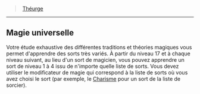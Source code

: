 ﻿---
!GenericItem
Name: Magie universelle
Id: cleric_theurgist_hd.md#magie-universelle
ParentLink: cleric_theurgist_hd.md#théurge
ParentName: Théurge
NameLevel: 2
Attributes:
  Name: Magie universelle
  Markdown: >+
    ## <!--Name-->Magie universelle<!--/Name-->


    Votre étude exhaustive des différentes traditions et théories magiques vous permet d'apprendre des sorts très variés. À partir du niveau 17 et à chaque niveau suivant, au lieu d'un sort de magicien, vous pouvez apprendre un sort de niveau 1 à 4 issu de n'importe quelle liste de sorts. Vous devez utiliser le modificateur de magie qui correspond à la liste de sorts où vous avez choisi le sort (par exemple, le [Charisme](hd_abilities_charisma.md) pour un sort de la liste de sorcier).

AttributesDictionary: >+
  Name: Magie universelle

  Markdown: >+

    ## <!--Name-->Magie universelle<!--/Name-->





    Votre étude exhaustive des différentes traditions et théories magiques vous permet d'apprendre des sorts très variés. À partir du niveau 17 et à chaque niveau suivant, au lieu d'un sort de magicien, vous pouvez apprendre un sort de niveau 1 à 4 issu de n'importe quelle liste de sorts. Vous devez utiliser le modificateur de magie qui correspond à la liste de sorts où vous avez choisi le sort (par exemple, le [Charisme](hd_abilities_charisma.md) pour un sort de la liste de sorcier).



---
> [Théurge](hd_cleric_theurgist.md)

---

## Magie universelle

Votre étude exhaustive des différentes traditions et théories magiques vous permet d'apprendre des sorts très variés. À partir du niveau 17 et à chaque niveau suivant, au lieu d'un sort de magicien, vous pouvez apprendre un sort de niveau 1 à 4 issu de n'importe quelle liste de sorts. Vous devez utiliser le modificateur de magie qui correspond à la liste de sorts où vous avez choisi le sort (par exemple, le [Charisme](hd_abilities_charisma.md) pour un sort de la liste de sorcier).

